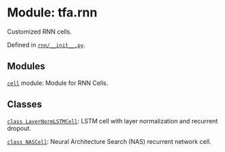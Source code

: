 <div itemscope itemtype="http://developers.google.com/ReferenceObject">
<meta itemprop="name" content="tfa.rnn" />
<meta itemprop="path" content="Stable" />
</div>

# Module: tfa.rnn

Customized RNN cells.



Defined in [`rnn/__init__.py`](https://github.com/tensorflow/addons/tree/r0.3/tensorflow_addons/rnn/__init__.py).

<!-- Placeholder for "Used in" -->


## Modules

[`cell`](../tfa/rnn/cell.md) module: Module for RNN Cells.

## Classes

[`class LayerNormLSTMCell`](../tfa/rnn/LayerNormLSTMCell.md): LSTM cell with layer normalization and recurrent dropout.

[`class NASCell`](../tfa/rnn/NASCell.md): Neural Architecture Search (NAS) recurrent network cell.

